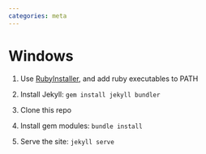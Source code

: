 ```yaml
---
categories: meta
---
```


# Windows

1. Use [RubyInstaller](https://rubyinstaller.org/), and add ruby executables to PATH

2. Install Jekyll: `gem install jekyll bundler`

3. Clone this repo

4. Install gem modules: `bundle install`

5. Serve the site: `jekyll serve`
